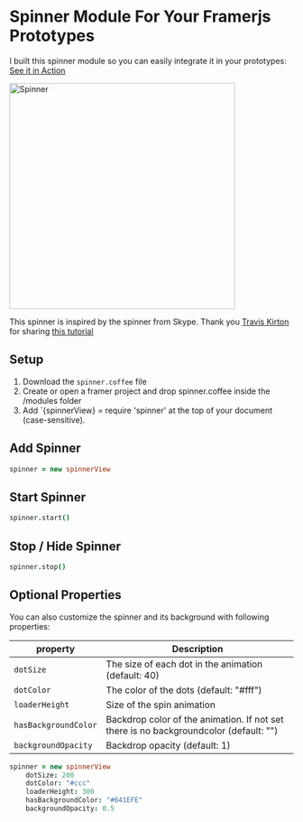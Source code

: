 # Spinner Module For Your Framerjs Prototypes
I built this spinner module so you can easily integrate it in your prototypes:
[See it in Action](http://share.framerjs.com/v4lsjrty3u0m/)

<img src="https://raw.githubusercontent.com/ServusJon/Spinner-for-FramerJS/master/spinner.gif" alt="Spinner" width="400">

This spinner is inspired by the spinner from Skype. Thank you [Travis Kirton](https://twitter.com/postfl) for sharing [this tutorial](http://www.c4ios.com/tutorials/skype)

## Setup
1. Download the `spinner.coffee` file
2. Create or open a framer project and drop spinner.coffee inside the /modules folder
3. Add `{spinnerView} = require 'spinner' at the top of your document (case-sensitive).

## Add Spinner
```coffeescript
spinner = new spinnerView
```

## Start Spinner
```coffeescript
spinner.start()
```

## Stop / Hide Spinner
```coffeescript
spinner.stop()
```

## Optional Properties
You can also customize the spinner and its background with following properties:

| property  | Description|
| ------------- | ------------- |
| `dotSize`  | The size of each dot in the animation (default: 40)  |
| `dotColor`  | The color of the dots (default: "#fff")  |
| `loaderHeight`  | Size of the spin animation  |
| `hasBackgroundColor`  | Backdrop color of the animation. If not set there is no backgroundcolor (default: "")  |
| `backgroundOpacity`  | Backdrop opacity  (default: 1)  |

```coffeescript
spinner = new spinnerView
	dotSize: 200
	dotColor: "#ccc"
	loaderHeight: 300
	hasBackgroundColor: "#641EFE"
	backgroundOpacity: 0.5
```